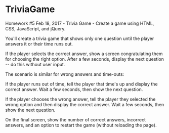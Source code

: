 # TriviaGame
Homework #5 Feb 18, 2017 - Trivia Game - Create a game using HTML, CSS, JavaScript, and  jQuery.

You'll create a trivia game that shows only one question until the player answers it or their time runs out.

If the player selects the correct answer, show a screen congratulating them for choosing the right option. After a few seconds, display the next question -- do this without user input.

The scenario is similar for wrong answers and time-outs:

  If the player runs out of time, tell the player that time's up and display the correct answer. Wait a few seconds, then show the next question.

  If the player chooses the wrong answer, tell the player they selected the wrong option and then display the correct answer. Wait a few seconds, then show the next question.

On the final screen, show the number of correct answers, incorrect answers, and an option to restart the game (without reloading the page).


